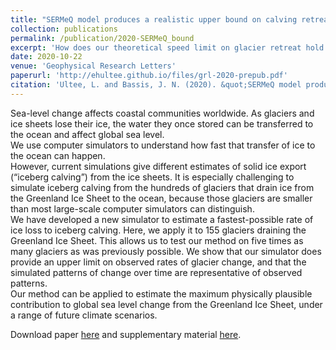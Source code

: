 ```yaml
---
title: "SERMeQ model produces a realistic upper bound on calving retreat for 155 Greenland outlet glaciers"
collection: publications
permalink: /publication/2020-SERMeQ_bound
excerpt: 'How does our theoretical speed limit on glacier retreat hold up in Greenland?'
date: 2020-10-22
venue: 'Geophysical Research Letters'
paperurl: 'http://ehultee.github.io/files/grl-2020-prepub.pdf'
citation: 'Ultee, L. and Bassis, J. N. (2020). &quot;SERMeQ model produces a realistic upper bound on calving retreat for 155 Greenland outlet glaciers.&quot; <i>Geophysical Research Letters</i> Accepted article online. doi:10.1029/2020GL090213'
---
```


Sea-level change affects coastal communities worldwide.  As glaciers and ice sheets lose 
their ice, the water they once stored can be transferred to the ocean and affect global sea level.  
We use computer simulators to understand how fast that transfer of ice to the ocean can happen.  
However, current simulations give different estimates of solid ice export (“iceberg calving”) 
from the ice sheets.  It is especially challenging to simulate iceberg calving from the 
hundreds of glaciers that drain ice from the Greenland Ice Sheet to the ocean, because 
those glaciers are smaller than most large-scale computer simulators can distinguish.  
We have developed a new simulator to estimate a fastest-possible rate of ice loss to iceberg 
calving.  Here, we apply it to 155 glaciers draining the Greenland Ice Sheet.  This allows 
us to test our method on five times as many glaciers as was previously possible.  We show 
that our simulator does provide an upper limit on observed rates of glacier change, and 
that the simulated patterns of change over time are representative of observed patterns.  
Our method can be applied to estimate the maximum physically plausible contribution to global 
sea level change from the Greenland Ice Sheet, under a range of future climate scenarios.

Download paper <a href='http://ehultee.github.io/files/grl-2020-prepub.pdf'>here</a>
and supplementary material <a href='http://ehultee.github.io/files/grl-2020-suppinfo.pdf'>here</a>.